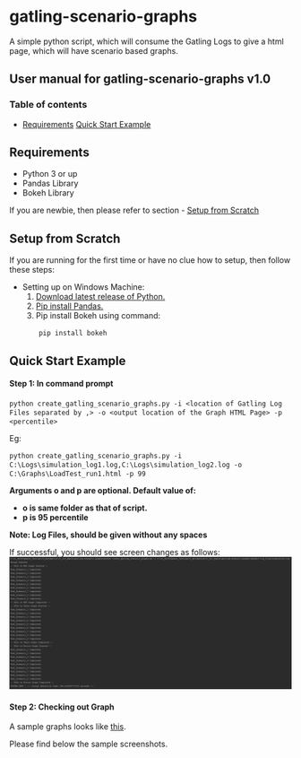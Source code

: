 # gatling-scenario-graphs
A simple python script, which will consume the Gatling Logs to give a html page, which will have scenario based graphs.

## User manual for gatling-scenario-graphs v1.0

### Table of contents
- [Requirements](https://github.com/Navdit/gatling-scenario-graphs/blob/master/README.md#Requirements)
[Quick Start Example](https://github.com/Navdit/gatling-scenario-graphs/blob/master/README.md#quick-start-example)
    

## Requirements
- Python 3 or up
- Pandas Library
- Bokeh Library

If you are newbie, then please refer to section - [Setup from Scratch](https://github.com/Navdit/gatling-scenario-graphs/blob/master/README.md#setup-from-scratch)

## Setup from Scratch

If you are running for the first time or have no clue how to setup, then follow these steps:

 - Setting up on Windows Machine:
    1. [Download latest release of Python.](https://www.python.org/downloads/windows/)
    2. [Pip install Pandas.](https://stackoverflow.com/questions/42907331/how-to-install-pandas-from-pip-on-windows-cmd)
    3. Pip install Bokeh using command:
    ```
        pip install bokeh
    ```

## Quick Start Example

#### Step 1: In command prompt 

```
python create_gatling_scenario_graphs.py -i <location of Gatling Log Files separated by ,> -o <output location of the Graph HTML Page> -p <percentile>
```
Eg:
``` DOS 
python create_gatling_scenario_graphs.py -i C:\Logs\simulation_log1.log,C:\Logs\simulation_log2.log -o C:\Graphs\LoadTest_run1.html -p 99
```
**Arguments o and p are optional. Default value of:**
- **o is same folder as that of script.**
- **p is 95 percentile**

**Note: Log Files, should be given without any spaces**

If successful, you should see screen changes as follows:
![Run Screen](https://github.com/Navdit/gatling-scenario-graphs/blob/master/images/run_snapshot.PNG)

#### Step 2: Checking out Graph
A sample graphs looks like [this](https://github.com/Navdit/gatling-scenario-graphs/blob/master/graphs/GatlingScenarioGraphs.html).

Please find below the sample screenshots.
